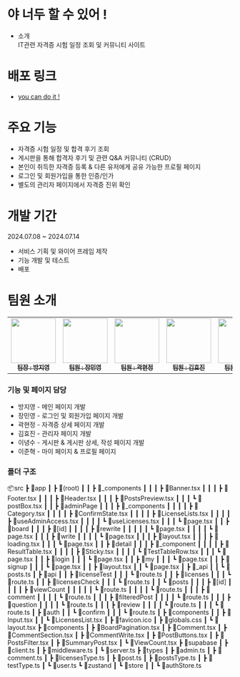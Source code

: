 # 야 너두 할 수 있어 !
- 소개<br>
  IT관련 자격증 시험 일정 조회 및 커뮤니티 사이트

# 배포 링크
- <a href="https://www.naver.com" target="_blank">you can do it !</a>

# 주요 기능
- 자격증 시험 일정 및 합격 후기 조회
- 게시판을 통해 합격자 후기 및 관련 Q&A 커뮤니티 (CRUD)
- 본인이 취득한 자격증 등록 & 다른 유저에게 공유 가능한 프로필 페이지
- 로그인 및 회원가입을 통한 인증/인가
- 별도의 관리자 페이지에서 자격증 진위 확인

# 개발 기간
2024.07.08 ~ 2024.07.14
- 서비스 기획 및 와이어 프레임 제작
- 기능 개발 및 테스트
- 배포

# 팀원 소개
<table>
  <tbody>
    <tr>
      <td align="center"><a href="https://github.com/ziiYOU/"><img src="https://avatars.githubusercontent.com/u/112477905?v=4" width="100px;" alt=""/><br /><sub><b> 팀장 : 방지영 </b></sub></a><br /></td>
      <td align="center"><a href="https://github.com/mini-woong"><img src="https://avatars.githubusercontent.com/u/145542021?v=4" width="100px;" alt=""/><br /><sub><b> 팀원 : 장민영 </b></sub></a><br /></td>
      <td align="center"><a href="https://github.com/hyunjeongkwak"><img src="https://avatars.githubusercontent.com/u/161002090?v=4" width="100px;" alt=""/><br /><sub><b> 팀원 : 곽현정 </b></sub></a><br /></td>
      <td align="center"><a href="https://github.com/hyowls"><img src="https://avatars.githubusercontent.com/u/167041908?v=4" width="100px;" alt=""/><br /><sub><b> 팀원 : 김효진 </b></sub></a><br /></td>
        <td align="center"><a href="https://github.com/LEE-NS"><img src="https://avatars.githubusercontent.com/u/116232576?v=4" width="100px;" alt=""/><br /><sub><b> 팀원 : 이녕수 </b></sub></a><br /></td>
         <td align="center"><a href="https://github.com/LeeJunhyeok369"><img src="https://avatars.githubusercontent.com/u/82815583?v=4" width="100px;" alt=""/><br /><sub><b> 팀원 : 이준혁 </b></sub></a><br /></td>
    </tr>
  </tbody>
</table>

### 기능 및 페이지 담당
- 방지영 - 메인 페이지 개발
- 장민영 - 로그인 및 회원가입 페이지 개발
- 곽현정 - 자격증 상세 페이지 개발
- 김효진 - 관리자 페이지 개발
- 이녕수 - 게시판 & 게시판 상세, 작성 페이지 개발
- 이준혁 - 마이 페이지 & 프로필 페이지

### 폴더 구조

📦src
 ┣ 📂app
 ┃ ┣ 📂(root)
 ┃ ┃ ┣ 📂_components
 ┃ ┃ ┃ ┣ 📜Banner.tsx
 ┃ ┃ ┃ ┣ 📜Footer.tsx
 ┃ ┃ ┃ ┣ 📜Header.tsx
 ┃ ┃ ┃ ┣ 📜PostsPreview.tsx
 ┃ ┃ ┃ ┗ 📜postBox.tsx
 ┃ ┃ ┣ 📂adminPage
 ┃ ┃ ┃ ┣ 📂_components
 ┃ ┃ ┃ ┃ ┣ 📜Category.tsx
 ┃ ┃ ┃ ┃ ┣ 📜ConfirmState.tsx
 ┃ ┃ ┃ ┃ ┣ 📜LicenseLists.tsx
 ┃ ┃ ┃ ┃ ┣ 📜useAdminAccess.tsx
 ┃ ┃ ┃ ┃ ┗ 📜useLicenses.tsx
 ┃ ┃ ┃ ┗ 📜page.tsx
 ┃ ┃ ┣ 📂board
 ┃ ┃ ┃ ┣ 📂[id]
 ┃ ┃ ┃ ┃ ┣ 📂rewrite
 ┃ ┃ ┃ ┃ ┃ ┗ 📜page.tsx
 ┃ ┃ ┃ ┃ ┗ 📜page.tsx
 ┃ ┃ ┃ ┣ 📂write
 ┃ ┃ ┃ ┃ ┗ 📜page.tsx
 ┃ ┃ ┃ ┣ 📜layout.tsx
 ┃ ┃ ┃ ┣ 📜loading.tsx
 ┃ ┃ ┃ ┗ 📜page.tsx
 ┃ ┃ ┣ 📂detail
 ┃ ┃ ┃ ┣ 📂_component
 ┃ ┃ ┃ ┃ ┣ 📜ResultTable.tsx
 ┃ ┃ ┃ ┃ ┣ 📜Sticky.tsx
 ┃ ┃ ┃ ┃ ┗ 📜TestTableRow.tsx
 ┃ ┃ ┃ ┗ 📜page.tsx
 ┃ ┃ ┣ 📂login
 ┃ ┃ ┃ ┗ 📜page.tsx
 ┃ ┃ ┣ 📂my
 ┃ ┃ ┃ ┗ 📜page.tsx
 ┃ ┃ ┣ 📂signup
 ┃ ┃ ┃ ┗ 📜page.tsx
 ┃ ┃ ┣ 📜layout.tsx
 ┃ ┃ ┗ 📜page.tsx
 ┃ ┣ 📂_api
 ┃ ┃ ┗ 📜posts.ts
 ┃ ┣ 📂api
 ┃ ┃ ┣ 📂licenseTest
 ┃ ┃ ┃ ┗ 📜route.ts
 ┃ ┃ ┣ 📂licenses
 ┃ ┃ ┃ ┗ 📜route.ts
 ┃ ┃ ┣ 📂licensesCheck
 ┃ ┃ ┃ ┗ 📜route.ts
 ┃ ┃ ┗ 📂posts
 ┃ ┃ ┃ ┣ 📂[id]
 ┃ ┃ ┃ ┃ ┣ 📂viewCount
 ┃ ┃ ┃ ┃ ┃ ┗ 📜route.ts
 ┃ ┃ ┃ ┃ ┗ 📜route.ts
 ┃ ┃ ┃ ┣ 📂comment
 ┃ ┃ ┃ ┃ ┗ 📜route.ts
 ┃ ┃ ┃ ┣ 📂filteredPost
 ┃ ┃ ┃ ┃ ┗ 📜route.ts
 ┃ ┃ ┃ ┣ 📂question
 ┃ ┃ ┃ ┃ ┗ 📜route.ts
 ┃ ┃ ┃ ┣ 📂review
 ┃ ┃ ┃ ┃ ┗ 📜route.ts
 ┃ ┃ ┃ ┗ 📜route.ts
 ┃ ┣ 📂auth
 ┃ ┃ ┗ 📂confirm
 ┃ ┃ ┃ ┗ 📜route.ts
 ┃ ┣ 📂components
 ┃ ┃ ┣ 📜Input.tsx
 ┃ ┃ ┗ 📜LicensesList.tsx
 ┃ ┣ 📜favicon.ico
 ┃ ┣ 📜globals.css
 ┃ ┗ 📜layout.tsx
 ┣ 📂components
 ┃ ┣ 📜BoardPagination.tsx
 ┃ ┣ 📜Comment.tsx
 ┃ ┣ 📜CommentSection.tsx
 ┃ ┣ 📜CommentWrite.tsx
 ┃ ┣ 📜PostButtons.tsx
 ┃ ┣ 📜PostsFilter.tsx
 ┃ ┣ 📜SummaryPost.tsx
 ┃ ┗ 📜ViewCount.tsx
 ┣ 📂supabase
 ┃ ┣ 📜client.ts
 ┃ ┣ 📜middleware.ts
 ┃ ┗ 📜server.ts
 ┣ 📂types
 ┃ ┣ 📜admin.ts
 ┃ ┣ 📜comment.ts
 ┃ ┣ 📜licensesType.ts
 ┃ ┣ 📜post.ts
 ┃ ┣ 📜postsType.ts
 ┃ ┣ 📜testType.ts
 ┃ ┗ 📜user.ts
 ┗ 📂zustand
 ┃ ┗ 📂store
 ┃ ┃ ┗ 📜authStore.ts
